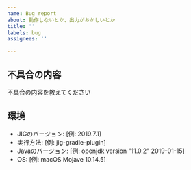 ```yaml
---
name: Bug report
about: 動作しないとか、出力がおかしいとか
title: ''
labels: bug
assignees: ''

---
```


## 不具合の内容
不具合の内容を教えてください

## 環境
- JIGのバージョン: [例: 2019.7.1]
- 実行方法: [例: jig-gradle-plugin]
- Javaのバージョン: [例: openjdk version "11.0.2" 2019-01-15]
- OS: [例: macOS Mojave 10.14.5]
